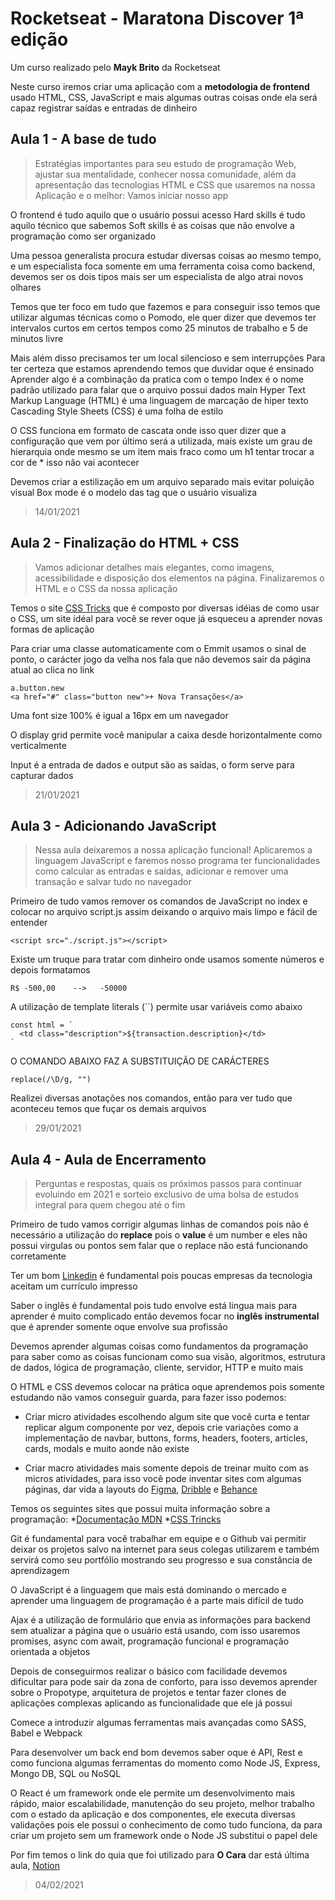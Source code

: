 # Rocketseat - Maratona Discover 1ª edição
Um curso realizado pelo **Mayk Brito** da Rocketseat

Neste curso iremos criar uma aplicação com a **metodologia de frontend** usado HTML, CSS, JavaScript e mais algumas outras coisas onde ela será capaz registrar saídas e entradas de dinheiro

## Aula 1 - A base de tudo
>Estratégias importantes para seu estudo de programação Web, ajustar sua mentalidade, conhecer nossa comunidade, além da apresentação das tecnologias HTML e CSS que usaremos na nossa Aplicação e o melhor: Vamos iniciar nosso app

O frontend é tudo aquilo que o usuário possui acesso
Hard skills é tudo aquilo técnico que sabemos
Soft skills é as coisas que não envolve a programação como ser organizado

Uma pessoa generalista procura estudar diversas coisas ao mesmo tempo, e um especialista foca somente em uma ferramenta coisa como backend, devemos ser os dois tipos mais ser um especialista de algo atrai novos olhares

Temos que ter foco em tudo que fazemos e para conseguir isso temos que utilizar algumas técnicas como o Pomodo, ele quer dizer que devemos ter intervalos curtos em certos tempos como 25 minutos de trabalho e 5 de minutos livre

Mais além disso precisamos ter um local silencioso e sem interrupções
Para ter certeza que estamos aprendendo temos que duvidar oque é ensinado
Aprender algo é a combinação da pratica com o tempo
Index é o nome padrão utilizado para falar que o arquivo possui dados main
Hyper Text Markup Language (HTML) é uma linguagem de marcação de hiper texto
Cascading Style Sheets (CSS) é uma folha de estilo

O CSS funciona em formato de cascata onde isso quer dizer que a configuração que vem por último será a utilizada, mais existe um grau de hierarquia onde mesmo se um item mais fraco como um h1 tentar trocar a cor de * isso não vai acontecer

Devemos criar a estilização em um arquivo separado mais evitar poluição visual
Box mode é o modelo das tag que o usuário visualiza

>14/01/2021

## Aula 2 - Finalização do HTML + CSS
>Vamos adicionar detalhes mais elegantes, como imagens, acessibilidade e disposição dos elementos na página. Finalizaremos o HTML e o CSS da nossa aplicação

Temos o site [CSS Tricks](https://css-tricks.com/) que é composto por diversas idéias de como usar o CSS, um site idéal para você se rever oque já esqueceu a aprender novas formas de aplicação

Para criar uma classe automaticamente com o Emmit usamos o sinal de ponto, o carácter jogo da velha nos fala que não devemos sair da página atual ao clica no link
````
a.button.new
<a href="#" class="button new">+ Nova Transações</a>
````

Uma font size 100% é igual a 16px em um navegador

O display grid permite você manipular a caixa desde horizontalmente como verticalmente

Input é a entrada de dados e output são as saídas, o form serve para capturar dados

>21/01/2021

## Aula 3 - Adicionando JavaScript
>Nessa aula deixaremos a nossa aplicação funcional! Aplicaremos a linguagem JavaScript e faremos nosso programa ter funcionalidades como calcular as entradas e saídas, adicionar e remover uma transação e salvar tudo no navegador

Primeiro de tudo vamos remover os comandos de JavaScript no index e colocar no arquivo script.js assim deixando o arquivo mais limpo e fácil de entender
````
<script src="./script.js"></script>
````

Existe um truque para tratar com dinheiro onde usamos somente números e depois formatamos
````
R$ -500,00    -->   -50000
````

A utilização de template literals (``) permite usar variáveis como abaixo
````
const html = `
  <td class="description">${transaction.description}</td>
`
````

O COMANDO ABAIXO FAZ A SUBSTITUIÇÃO DE CARÁCTERES
````
replace(/\D/g, "")
````

Realizei diversas anotações nos comandos, então para ver tudo que aconteceu temos que fuçar os demais arquivos

>29/01/2021

## Aula 4 - Aula de Encerramento
>Perguntas e respostas, quais os próximos passos para continuar evoluindo em 2021 e sorteio exclusivo de uma bolsa de estudos integral para quem chegou até o fim

Primeiro de tudo vamos corrigir algumas linhas de comandos pois não é necessário a utilização do **replace** pois o **value** é um number e eles não possui virgulas ou pontos sem falar que o replace não está funcionando corretamente

Ter um bom [Linkedin](https://www.linkedin.com/) é fundamental pois poucas empresas da tecnologia aceitam um currículo impresso

Saber o inglês é fundamental pois tudo envolve está lingua mais para aprender é muito complicado então devemos focar no **inglês instrumental** que é aprender somente oque envolve sua profissão

Devemos aprender algumas coisas como fundamentos da programação para saber como as coisas funcionam como sua visão, algoritmos, estrutura de dados, lógica de programação, cliente, servidor, HTTP e muito mais

O HTML e CSS devemos colocar na prática oque aprendemos pois somente estudando não vamos conseguir guarda, para fazer isso podemos:
  * Criar micro atividades escolhendo algum site que você curta e tentar replicar algum componente por vez, depois crie variações como a implementação de navbar, buttons, forms, headers, footers, articles, cards, modals e muito aonde não existe
  
  * Criar macro atividades mais somente depois de treinar muito com as micros atividades, para isso você pode inventar sites com algumas páginas, dar vida a layouts do [Figma](https://www.figma.com/), [Dribble](https://dribbble.com/) e [Behance](https://www.behance.net/)

Temos os seguintes sites que possui muita informação sobre a programação:
  *[Documentação MDN](https://developer.mozilla.org/pt-BR/)
  *[CSS Trincks](https://css-tricks.com/)

Git é fundamental para você trabalhar em equipe e o Github vai permitir deixar os projetos salvo na internet para seus colegas utilizarem e também servirá como seu portfólio mostrando seu progresso e sua constância de aprendizagem

O JavaScript é a linguagem que mais está dominando o mercado e aprender uma linguagem de programação é a parte mais difícil de tudo

Ajax é a utilização de formulário que envia as informações para backend sem atualizar a página que o usuário está usando, com isso usaremos promises, async com await, programação funcional e programação orientada a objetos

Depois de conseguirmos realizar o básico com facilidade devemos dificultar para pode sair da zona de conforto, para isso devemos aprender sobre o Propotype, arquitetura de projetos e tentar fazer clones de aplicações complexas aplicando as funcionalidade que ele já possui

Comece a introduzir algumas ferramentas mais avançadas como SASS, Babel e Webpack

Para desenvolver um back end bom devemos saber oque é API, Rest e como funciona algumas ferramentas do momento como Node JS, Express, Mongo DB, SQL ou NoSQL

O React é um framework onde ele permite um desenvolvimento mais rápido, maior escalabilidade, manutenção do seu projeto, melhor trabalho com o estado da aplicação e dos componentes, ele executa diversas validações pois ele possui o conhecimento de como tudo funciona, da para criar um projeto sem um framework onde o Node JS substitui o papel dele

Por fim temos o link do quia que foi utilizado para **O Cara** dar está última aula, [Notion](https://www.notion.so/Aula-04-8099fd5e53184ff5b5afb439238afc76)

>04/02/2021
